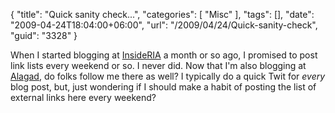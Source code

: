 {
	"title": "Quick sanity check...",
	"categories": [
		"Misc"
	],
	"tags": [],
	"date": "2009-04-24T18:04:00+06:00",
	"url": "/2009/04/24/Quick-sanity-check",
	"guid": "3328"
}

When I started blogging at <a href="http://www.insideria.com">InsideRIA</a> a month or so ago, I promised to post link lists every weekend or so. I never did. Now that I'm also blogging at <a href="http://www.alagad.com">Alagad</a>, do folks follow me there as well? I typically do a quick Twit for <i>every</i> blog post, but, just wondering if I should make a habit of posting the list of external links here every weekend?